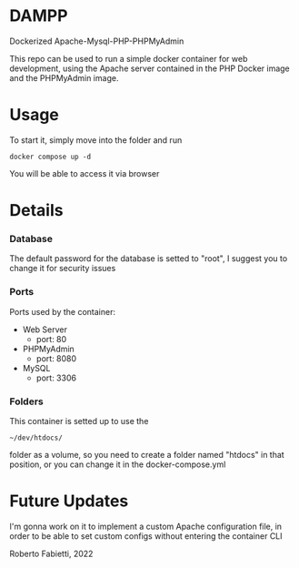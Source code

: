 # DAMPP
Dockerized Apache-Mysql-PHP-PHPMyAdmin

This repo can be used to run a simple docker container for web development, using the Apache server contained in the PHP Docker image and the PHPMyAdmin image.

# Usage
To start it, simply move into the folder and run
```
docker compose up -d
```

You will be able to access it via browser

# Details
### Database
The default password for the database is setted to "root", I suggest you to change it for security issues
### Ports
Ports used by the container:

* Web Server
    * port: 80
* PHPMyAdmin 
    * port: 8080
* MySQL
    * port: 3306

### Folders
This container is setted up to use the 
```
~/dev/htdocs/
```
folder as a volume, so you need to create a folder named "htdocs" in that position, or you can change it in the docker-compose.yml

# Future Updates
I'm gonna work on it to implement a custom Apache configuration file, in order to be able to set custom configs without entering the container CLI

Roberto Fabietti, 2022